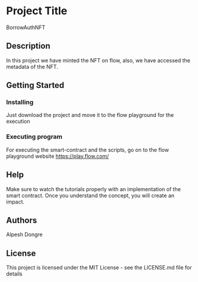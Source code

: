 # Project Title

BorrowAuthNFT

## Description

In this project we have minted the NFT on flow, also, we have accessed the metadata of the NFT.

## Getting Started

### Installing

Just download the project and move it to the flow playground for the execution

### Executing program

For executing the smart-contract and the scripts, go on to the flow playground website https://play.flow.com/

## Help

Make sure to watch the tutorials properly with an implementation of the smart contract. Once you understand the concept, you will create an impact. 

## Authors

Alpesh Dongre


## License

This project is licensed under the MIT License - see the LICENSE.md file for details
